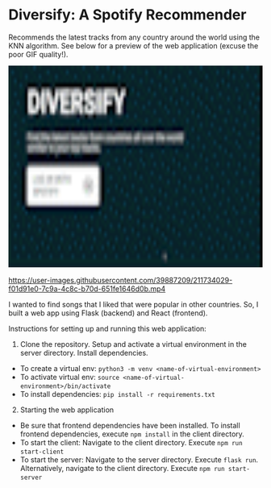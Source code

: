 # Diversify: A Spotify Recommender

Recommends the latest tracks from any country around the world using the KNN algorithm. See below for a preview of the web application (excuse the poor GIF quality!).

<img src="./spotify-recommender.gif" width="1000vw" height="400vh"/>



https://user-images.githubusercontent.com/39887209/211734029-f01d91e0-7c9a-4c8c-b70d-651fe1646d0b.mp4



I wanted to find songs that I liked that were popular in other countries. So, I built a web app using Flask (backend) and React (frontend). 

Instructions for setting up and running this web application:

1. Clone the repository. Setup and activate a virtual environment in the server directory. Install dependencies.

  * To create a virtual env: ```python3 -m venv <name-of-virtual-environment>```
  * To activate virtual env: ```source <name-of-virtual-environment>/bin/activate```
  * To install dependencies: ```pip install -r requirements.txt```

2. Starting the web application

  * Be sure that frontend dependencies have been installed. To install frontend dependencies, execute ```npm install``` in the client directory.
  * To start the client: Navigate to the client directory. Execute ```npm run start-client```
  * To start the server: Navigate to the server directory. Execute ```flask run```. Alternatively, navigate to the client directory. Execute ```npm run start-server```
